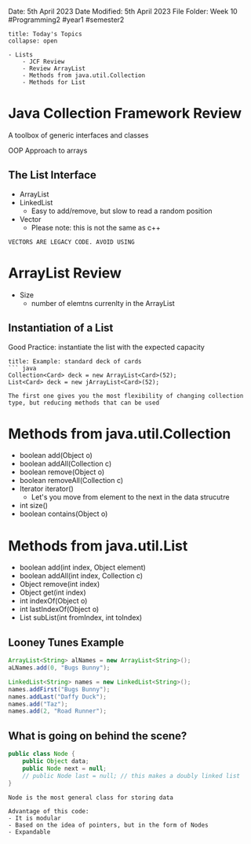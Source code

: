 Date: 5th April 2023
Date Modified: 5th April 2023
File Folder: Week 10
#Programming2 #year1 #semester2

```ad-abstract
title: Today's Topics
collapse: open

- Lists
	- JCF Review
	- Review ArrayList
	- Methods from java.util.Collection
	- Methods for List

```

# Java Collection Framework Review

A toolbox of generic interfaces and classes

OOP Approach to arrays

## The List Interface

- ArrayList
- LinkedList
	- Easy to add/remove, but slow to read a random position
- Vector
	- Please note: this is not the same as c++

```ad-warning
VECTORS ARE LEGACY CODE. AVOID USING
```

# ArrayList Review

- Size
	- number of elemtns currenlty in the ArrayList

## Instantiation of a List

Good Practice: instantiate the list with the expected capacity

```ad-example
title: Example: standard deck of cards
``` java
Collection<Card> deck = new ArrayList<Card>(52);
List<Card> deck = new jArrayList<Card>(52);
```

```ad-note
The first one gives you the most flexibility of changing collection type, but reducing methods that can be used
```

# Methods from java.util.Collection

- boolean add(Object o)
- boolean addAll(Collection c)
- boolean remove(Object o)
- boolean removeAll(Collection c)
- Iterator iterator()
	- Let's you move from element to the next in the data strucutre
- int size()
- boolean contains(Object o)

# Methods from java.util.List

- boolean add(int index, Object element)
- boolean addAll(int index, Collection c)
- Object remove(int index)
- Object get(int index)
- int indexOf(Object o)
- int lastIndexOf(Object o)
- List subList(int fromIndex, int toIndex)

## Looney Tunes Example

```java
ArrayList<String> alNames = new ArrayList<String>();
aLNames.add(0, "Bugs Bunny");

LinkedList<String> names = new LinkedList<String>();
names.addFirst("Bugs Bunny");
names.addLast("Daffy Duck");
names.add("Taz");
names.add(2, "Road Runner");
```

## What is going on behind the scene?

```java
public class Node {
	public Object data;
	public Node next = null;
	// public Node last = null; // this makes a doubly linked list
}
```

```ad-note
Node is the most general class for storing data
```

```ad-important
Advantage of this code:
- It is modular
- Based on the idea of pointers, but in the form of Nodes
- Expandable
```

